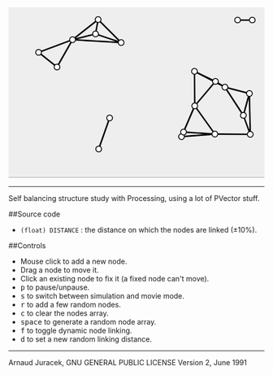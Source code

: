 ![preview](preview.gif?raw=true "preview")

---
Self balancing structure study with Processing, using a lot of PVector stuff.

##Source code
+ `(float) DISTANCE` : the distance on which the nodes are linked (±10%).

##Controls

+ Mouse click to add a new node.
+ Drag a node to move it.
+ Click an existing node to fix it (a fixed node can't move).
+ <kbd>p</kbd> to pause/unpause.
+ <kbd>s</kbd> to switch between simulation and movie mode.
+ <kbd>r</kbd> to add a few random nodes.
+ <kbd>c</kbd> to clear the nodes array.
+ <kbd>space</kbd> to generate a random node array.
+ <kbd>f</kbd> to toggle dynamic node linking.
+ <kbd>d</kbd> to set a new random linking distance.

---
Arnaud Juracek, GNU GENERAL PUBLIC LICENSE Version 2, June 1991
